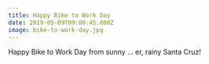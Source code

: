 ```yaml
---
title: Happy Bike to Work Day
date: 2019-05-09T09:00:45.000Z
image: bike-to-work-day.jpg
---
```

Happy Bike to Work Day from sunny ... er, rainy Santa Cruz!